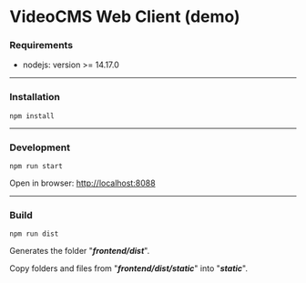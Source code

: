 # VideoCMS Web Client (demo)

### **Requirements**

- nodejs: version >= 14.17.0

---

### **Installation**

    npm install

---

### **Development**

    npm run start

Open in browser: [http://localhost:8088](http://localhost:8088)

---

### **Build**

    npm run dist

Generates the folder "**_frontend/dist_**".

Copy folders and files from "**_frontend/dist/static_**" into "**_static_**".
